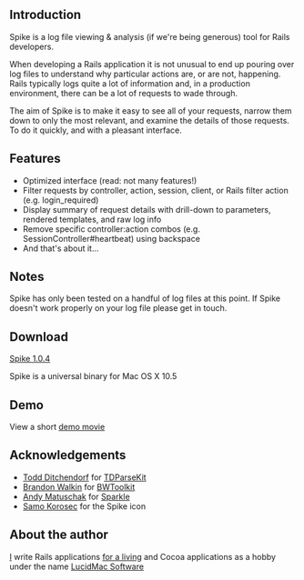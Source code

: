 ## Introduction

Spike is a log file viewing & analysis (if we're being generous) tool for Rails developers.

When developing a Rails application it is not unusual to end up pouring over log files to understand why particular actions are, or are not, happening. Rails typically logs quite a lot of information and, in a production environment, there can be a lot of requests to wade through.

The aim of Spike is to make it easy to see all of your requests, narrow them down to only the most relevant, and examine the details of those requests. To do it quickly, and with a pleasant interface.

## Features

* Optimized interface (read: not many features!)
* Filter requests by controller, action, session, client, or Rails filter action (e.g. login_required)
* Display summary of request details with drill-down to parameters, rendered templates, and raw log info
* Remove specific controller:action combos (e.g. SessionController#heartbeat) using backspace
* And that's about it...

## Notes

Spike has only been tested on a handful of log files at this point. If Spike doesn't work properly on your log file please get in touch.

## Download

<a href="http://lucidmac.com/pkg/spike/Spike-1.0.4.dmg">Spike 1.0.4</a>

Spike is a universal binary for Mac OS X 10.5

## Demo

View a short [demo movie](http://www.screencast.com/users/sandbags/folders/Jing/media/cdde1cdd-a4b6-4246-a562-088daecb543c)

## Acknowledgements

* [Todd Ditchendorf](http://ditchnet.org/) for [TDParseKit](http://ditchnet.org/tdparsekit/)
* [Brandon Walkin](http://www.brandonwalkin.com/) for [BWToolkit](http://www.brandonwalkin.com/blog/2008/11/13/introducing-bwtoolkit/)
* [Andy Matuschak](http://andymatuschak.org/) for [Sparkle](http://sparkle.andymatuschak.org/)
* [Samo Korosec](http://froodee.at) for the Spike icon

## About the author

[I](http://mattmower.com/) write Rails applications [for a living](http://reeplay.it/) and Cocoa applications as a hobby under the name [LucidMac Software](http://lucidmac.com/) 
